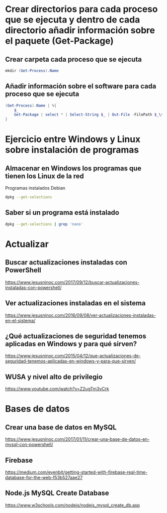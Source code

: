 # Crear directorios para cada proceso que se ejecuta y dentro de cada directorio añadir información sobre el paquete (Get-Package)

## Crear carpeta cada proceso que se ejecuta
```PowerShell
mkdir (Get-Process).Name
```
## Añadir información sobre el software para cada proceso que se ejecuta
```PowerShell
(Get-Process).Name | %{
    $_
    Get-Package | select * | Select-String $_ | Out-File -FilePath $_\$_
}
```

# Ejercicio entre Windows y Linux sobre instalación de programas
## Almacenar en Windows los programas que tienen los Linux de la red
Programas instalados Debian
```bash
dpkg --get-selections
```

## Saber si un programa está instalado
```bash
dpkg --get-selections | grep 'nano'
```

# Actualizar

## Buscar actualizaciones instaladas con PowerShell
https://www.jesusninoc.com/2017/09/12/buscar-actualizaciones-instaladas-con-powershell/

## Ver actualizaciones instaladas en el sistema
https://www.jesusninoc.com/2016/09/08/ver-actualizaciones-instaladas-en-el-sistema/

## ¿Qué actualizaciones de seguridad tenemos aplicadas en Windows y para qué sirven?
https://www.jesusninoc.com/2015/04/12/que-actualizaciones-de-seguridad-tenemos-aplicadas-en-windows-y-para-que-sirven/

## WUSA y nivel alto de privilegio
https://www.youtube.com/watch?v=Z2ugTm3vCrk


# Bases de datos
## Crear una base de datos en MySQL
https://www.jesusninoc.com/2017/01/11/crear-una-base-de-datos-en-mysql-con-powershell/
## Firebase
https://medium.com/evenbit/getting-started-with-firebase-real-time-database-for-the-web-f53b527aae27
## Node.js MySQL Create Database
https://www.w3schools.com/nodejs/nodejs_mysql_create_db.asp
